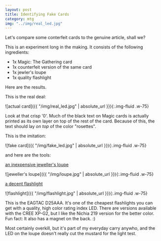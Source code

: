 ```yaml
---
layout: post
title: Identifying Fake Cards
category: mtg
img: "../img/real_led.jpg"
---
```

Let's compare some conterfeit cards to the genuine article, shall we?

This is an experiment long in the making. It consists of the following ingredients:
* 1x Magic: The Gathering card
* 1x counterfeit version of the same card
* 1x jewler's loupe
* 1x quality flashlight

Here are the results.

This is the real deal:

![actual card]({{ "/img/real_led.jpg" | absolute_url }}){:.img-fluid .w-75}

Look at that crisp '0'. Much of the black text on Magic cards is actually printed as its own layer on top of the rest of the card. Because of this, the text should lay *on top* of the color "rosettes".

This is the imitation:

![fake card]({{ "/img/fake_led.jpg" | absolute_url }}){:.img-fluid .w-75}

and here are the tools:

[an inexpensive jeweller's loupe](https://amazon.com/gp/product/B0052G7EX8/)

![jeweller's loupe]({{ "/img/loupe.jpg" | absolute_url }}){:.img-fluid .w-75}

[a decent flashlight](http://eagletac.com/html/d25aaa/specs.html)

![flashlight]({{ "/img/flashlight.jpg" | absolute_url }}){:.img-fluid .w-75}

This is the EAGTAC D25AAA. It's one of the cheapest flashlights you can get with a quality, high color rating index LED. There are versions available with the CREE XP-G2, but I like the Nichia 219 version for the better color. Fun fact: It also has a magnet on the back. :)

Most certainly overkill, but it's part of my everyday carry anywho, and the LED on the loupe doesn't really cut the mustard for the light test.
